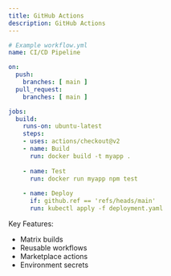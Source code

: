 ```yaml
---
title: GitHub Actions
description: GitHub Actions
---
```


```yaml
# Example workflow.yml
name: CI/CD Pipeline

on:
  push:
    branches: [ main ]
  pull_request:
    branches: [ main ]

jobs:
  build:
    runs-on: ubuntu-latest
    steps:
    - uses: actions/checkout@v2
    - name: Build
      run: docker build -t myapp .
    
    - name: Test
      run: docker run myapp npm test
    
    - name: Deploy
      if: github.ref == 'refs/heads/main'
      run: kubectl apply -f deployment.yaml
```

Key Features:
- Matrix builds
- Reusable workflows
- Marketplace actions
- Environment secrets